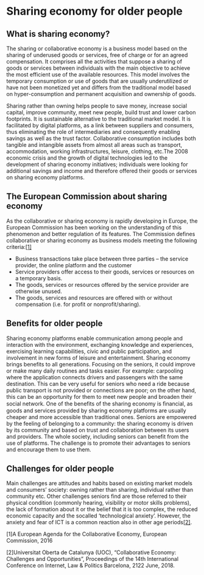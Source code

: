 # Sharing economy for older people

## What is sharing economy?

 The sharing or   collaborative economy is a business model based on the sharing of underused   goods or services, free of charge or for an agreed compensation. It comprises   all the activities that suppose a sharing of goods or services between   individuals with the main objective to achieve the most efficient use of the   available resources.    This model involves   the temporary consumption or use of goods that are usually underutilized or have   not been monetized yet and differs from the traditional model based on   hyper-consumption and permanent acquisition and ownership of goods. 

Sharing rather than owning helps people to save money, increase social capital,   improve community, meet new people, build trust and lower carbon footprints.   It is sustainable alternative to the traditional market model.   It is facilitated by   digital platforms, as a link between suppliers and consumers, thus   eliminating the role of intermediaries and consequently enabling savings as   well as the trust factor. Collaborative consumption includes both tangible   and intangible assets from almost all areas such as transport, accommodation,   working infrastructures, leisure, clothing, etc.The 2008 economic crisis and   the growth of digital technologies led to the development of sharing economy   initiatives; individuals were looking for additional savings and income and   therefore offered their goods or services on sharing economy platforms.  

## **The European   Commission about sharing economy** 

  As the collaborative   or sharing economy is rapidly developing in Europe, the European Commission   has been working on the understanding of this phenomenon and better   regulation of its features. The Commission defines collaborative or sharing   economy as business models meeting the following criteria:[[1\]](#_ftn1)   

- Business   transactions take place between three parties – the service provider, the   online platform and the customer
- Service providers   offer access to their goods, services or resources on a temporary basis.
- The goods,  services or resources offered by the service provider are otherwise unused. 
- The goods,   services and resources are offered with or without compensation (i.e. for   profit or nonprofit/sharing).  

## **Benefits for older people** 

Sharing economy platforms enable communication among people and   interaction with the environment, exchanging knowledge and experiences, exercising learning   capabilities, civic and public participation, and involvement in new forms of   leisure and entertainment.   Sharing economy brings benefits to all generations. Focusing on the   seniors, it could improve or make many daily routines and tasks easier. For   example: carpooling where the application connects drivers and passengers   with the same destination. This can be very useful for seniors who need a   ride because public transport is not provided or connections are poor; on the   other hand, this can be an opportunity for them to meet new people and   broaden their social network.   One of the benefits of the sharing economy is ﬁnancial, as goods and   services provided by sharing economy platforms are usually cheaper and more   accessible than traditional ones.   Seniors are empowered by the feeling of belonging to a community: the   sharing economy is driven by its community and based on trust and   collaboration between its users and providers. The whole society, including   seniors can benefit from the use of platforms. The challenge is to promote   their advantages to seniors and encourage them to use them. 

## **Challenges for older people**  

 Main challenges are attitudes and habits based on existing market models   and consumers’ society: owning rather than sharing, individual rather than   community etc. Other challenges seniors find are those referred to their   physical condition (commonly hearing, visibility or motor skills problems),   the lack of formation about it or the belief that it is too complex, the   reduced economic capacity and the socalled ‘technological anxiety’. However, the anxiety and fear of ICT is a common reaction also in other age periods[[2\]](#_ftn2).     

[1]A European Agenda for the Collaborative Economy, European Commission,   2016   

[2]Universitat Oberta de Catalunya (UOC),   “Collaborative Economy: Challenges and Opportunities”, Proceedings of the   14th International Conference on Internet, Law & Politics Barcelona,   2122 June, 2018.                                                               